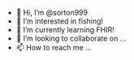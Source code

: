 - 👋 Hi, I’m @sorton999
- 👀 I’m interested in fishing!
- 🌱 I’m currently learning FHIR!
- 💞️ I’m looking to collaborate on ...
- 📫 How to reach me ...

<!---
sorton999/sorton999 is a ✨ special ✨ repository because its `README.md` (this file) appears on your GitHub profile.
You can click the Preview link to take a look at your changes.
--->
